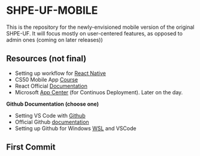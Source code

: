 # SHPE-UF-MOBILE
This is the repository for the newly-envisioned mobile version of the original SHPE-UF. It will focus mostly on user-centered features, as opposed to admin ones (coming on later releases))

## Resources (not final)
- Setting up workflow for [React Native](https://medium.com/react-native-training/how-i-set-up-my-react-native-projects-bd30284e4512)
- CS50 Mobile App [Course](https://courses.edx.org/courses/course-v1:HarvardX+CS50M+Mobile/1fce05f1372540988dd5c24d1bf03a7e/)
- React Official [Documentation](https://reactnative.dev/)
- Microsoft [App Center](https://docs.github.com/en/github/getting-started-with-github/set-up-git#setting-up-git) (for Continuos Deployment). Later on the day.

**Github Documentation (choose one)**
- Setting VS Code with [Github](https://code.visualstudio.com/docs/editor/github)
- Official Github [documentation](https://docs.github.com/en/github/getting-started-with-github/set-up-git#setting-up-git)
- Setting up Github for Windows [WSL](https://docs.microsoft.com/en-us/windows/wsl/tutorials/wsl-git) and VSCode

## First Commit